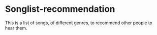 # Songlist-recommendation
This is a list of songs, of different genres, to recommend other people to hear them.
